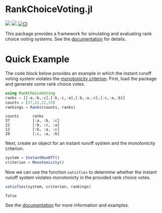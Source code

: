 # RankChoiceVoting.jl
[![](docs/logo/logo.png)](https://itsdfish.github.io/RankChoiceVoting.jl/dev/)
[![](https://img.shields.io/badge/docs-latest-blue.svg)](https://itsdfish.github.io/RankChoiceVoting.jl/dev/) [![CI](https://github.com/itsdfish/RankChoiceVoting.jl/actions/workflows/CI.yml/badge.svg)](https://github.com/itsdfish/RankChoiceVoting.jl/actions/workflows/CI.yml)

This package provides a framework for simulating and evaluating rank choice voting systems. See the [documentation](https://itsdfish.github.io/RankChoiceVoting.jl/dev/) for details. 

# Quick Example

The code block below provides an example in which the instant runoff voting system violates the
[monotonicity criterion](https://electionscience.org/library/monotonicity). First, load the package and generate some rank choice votes.
```julia
using RankChoiceVoting 
ranks = [[:a,:b,:c],[:b,:c,:a],[:b,:a,:c],[:c,:a,:b]]
counts = [37,22,12,29] 
rankings = Ranks(counts, ranks)
```

``` 
counts      ranks
37          [:a, :b, :c]
22          [:b, :c, :a]
12          [:b, :a, :c]
29          [:c, :a, :b]
```
Next, create an object for an instant runoff system and the monotonicity criterion.
```julia
system = InstantRunOff()
criterion = Monotonicity()
```
Now we can use the function `satisfies` to determine whether the instant runoff system violates monotonicty in the provided rank choice votes.
```julia
satisfies(system, criterion, rankings)
```
```
false
```
See the [documentation](https://itsdfish.github.io/RankChoiceVoting.jl/dev/) for more information and examples. 